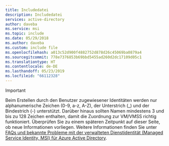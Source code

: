 ```yaml
---
title: Includedatei
description: Includedatei
services: active-directory
author: daveba
ms.service: msi
ms.topic: include
ms.date: 05/29/2018
ms.author: daveba
ms.custom: include file
ms.openlocfilehash: a013c52d900f4882752d878d26c45069ba0879a4
ms.sourcegitcommit: 778e7376853b69bbd5455ad260d2dc17109d05c1
ms.translationtype: HT
ms.contentlocale: de-DE
ms.lasthandoff: 05/23/2019
ms.locfileid: "66112328"
---
```

> [!IMPORTANT]
> Beim Erstellen durch den Benutzer zugewiesener Identitäten werden nur alphanumerische Zeichen (0-9, a-z, A-Z), der Unterstrich (\_) und der Bindestrich (-) unterstützt. Darüber hinaus sollten Namen mindestens 3 und bis zu 128 Zeichen enthalten, damit die Zuordnung zur VM/VMSS richtig funktioniert. Überprüfen Sie zu einem späteren Zeitpunkt auf dieser Seite, ob neue Informationen vorliegen. Weitere Informationen finden Sie unter [FAQs und bekannte Probleme mit der verwalteten Dienstidentität (Managed Service Identity, MSI) für Azure Active Directory](/azure/active-directory/managed-service-identity/known-issues).
